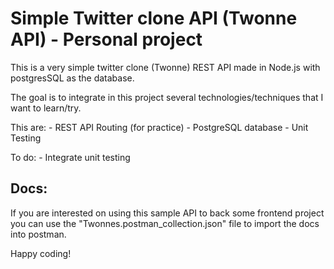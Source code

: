 # Simple Twitter clone API (Twonne API) - Personal project

This is a very simple twitter clone (Twonne) REST API made in Node.js with postgresSQL as the database.

The goal is to integrate in this project several technologies/techniques that I want to learn/try.

This are:
    - REST API Routing (for practice)
    - PostgreSQL database
    - Unit Testing

To do:
    - Integrate unit testing

## Docs:

If you are interested on using this sample API to back some frontend project you can use the "Twonnes.postman_collection.json" file to import the docs into postman.

Happy coding!